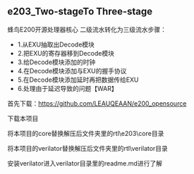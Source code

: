 ## e203_Two-stageTo Three-stage
蜂鸟E200开源处理器核心
二级流水转化为三级流水步骤：
*   1.从EXU抽取出Decode模块
*   2.把EXU的寄存器移到Decode模块
*   3.给Decode模块添加的时钟
*   4.在Decode模块添加与EXU的握手协议
*   5.在Decode模块添加延时再把数据传给EXU
*   6.处理由于延迟导致的问题【WAR】

 首先下载：https://github.com/LEAUQEAAN/e200_opensource

 下载本项目
 
 将本项目的core替换解压后文件夹里的rtl\e203\core目录
 
 将本项目的verilator替换解压后文件夹里的rtl\verilator目录

 安装verilator进入verilator目录里的readme.md进行了解



